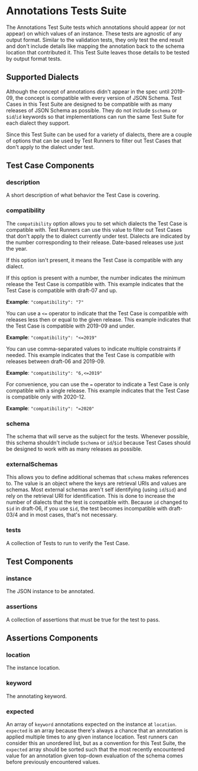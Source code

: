 # Annotations Tests Suite

The Annotations Test Suite tests which annotations should appear (or not appear)
on which values of an instance. These tests are agnostic of any output format.
Similar to the validation tests, they only test the end result and don't include
details like mapping the annotation back to the schema location that contributed
it. This Test Suite leaves those details to be tested by output format tests.

## Supported Dialects

Although the concept of annotations didn't appear in the spec until 2019-09, the
concept is compatible with every version of JSON Schema. Test Cases in this Test
Suite are designed to be compatible with as many releases of JSON Schema as
possible. They do not include `$schema` or `$id`/`id` keywords so that
implementations can run the same Test Suite for each dialect they support.

Since this Test Suite can be used for a variety of dialects, there are a couple
of options that can be used by Test Runners to filter out Test Cases that don't
apply to the dialect under test.

## Test Case Components

### description

A short description of what behavior the Test Case is covering.

### compatibility

The `compatibility` option allows you to set which dialects the Test Case is
compatible with. Test Runners can use this value to filter out Test Cases that
don't apply the to dialect currently under test. Dialects are indicated by the
number corresponding to their release. Date-based releases use just the year.

If this option isn't present, it means the Test Case is compatible with any
dialect.

If this option is present with a number, the number indicates the minimum
release the Test Case is compatible with. This example indicates that the Test
Case is compatible with draft-07 and up.

**Example**: `"compatibility": "7"`

You can use a `<=` operator to indicate that the Test Case is compatible with
releases less then or equal to the given release. This example indicates that
the Test Case is compatible with 2019-09 and under.

**Example**: `"compatibility": "<=2019"`

You can use comma-separated values to indicate multiple constraints if needed.
This example indicates that the Test Case is compatible with releases between
draft-06 and 2019-09.

**Example**: `"compatibility": "6,<=2019"`

For convenience, you can use the `=` operator to indicate a Test Case is only
compatible with a single release. This example indicates that the Test Case is
compatible only with 2020-12.

**Example**: `"compatibility": "=2020"`

### schema

The schema that will serve as the subject for the tests. Whenever possible, this
schema shouldn't include `$schema` or `id`/`$id` because Test Cases should be
designed to work with as many releases as possible.

### externalSchemas

This allows you to define additional schemas that `schema` makes references to.
The value is an object where the keys are retrieval URIs and values are schemas.
Most external schemas aren't self identifying (using `id`/`$id`) and rely on the
retrieval URI for identification. This is done to increase the number of
dialects that the test is compatible with.  Because `id` changed to `$id` in
draft-06, if you use `$id`, the test becomes incompatible with draft-03/4 and in
most cases, that's not necessary.

### tests

A collection of Tests to run to verify the Test Case.

## Test Components

### instance

The JSON instance to be annotated.

### assertions

A collection of assertions that must be true for the test to pass.

## Assertions Components

### location

The instance location.

### keyword

The annotating keyword.

### expected

An array of `keyword` annotations expected on the instance at `location`.
`expected` is an array because there's always a chance that an annotation is
applied multiple times to any given instance location. Test runners can consider
this an unordered list, but as a convention for this Test Suite, the `expected`
array should be sorted such that the most recently encountered value for an
annotation given top-down evaluation of the schema comes before previously
encountered values.
